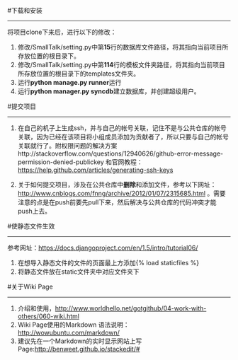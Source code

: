 #下载和安装


----------


将项目clone下来后，进行以下的修改：  

1. 修改/SmallTalk/setting.py中第**15**行的数据库文件路径，将其指向当前项目所存放位置的根目录下。
2. 修改/SmallTalk/setting.py中第**114**行的模板文件夹路径，将其指向当前项目所存放位置的根目录下的templates文件夹。
3. 运行**python manage.py runner**运行
4. 运行**python manager.py syncdb**建立数据库，并创建超级用户。

#提交项目


----------

1. 在自己的机子上生成ssh，并与自己的帐号关联，记住不是与公共仓库的帐号关联，因为已经在该项目将小组成员添加为贡献者了，所以只要与自己的帐号关联就行了。附权限问题的解决方案http://stackoverflow.com/questions/12940626/github-error-message-permission-denied-publickey 和官网教程：https://help.github.com/articles/generating-ssh-keys

2.  关于如何提交项目，涉及在公共仓库中**删除**和添加文件，参考以下网址：http://www.cnblogs.com/fnng/archive/2012/01/07/2315685.html 。需要注意的点是在push前要先pull下来，然后解决与公共仓库的代码冲突才能push上去。

#使静态文件生效


----------

参考网址：https://docs.djangoproject.com/en/1.5/intro/tutorial06/<br/>
1. 在想导入静态文件的文件的页面最上方添加{% load staticfiles %}<br/>
2. 将静态文件放在static文件夹中对应文件夹下<br/>

#关于Wiki Page


----------

1. 介绍和使用，http://www.worldhello.net/gotgithub/04-work-with-others/060-wiki.html 
2. Wiki Page使用的Markdown 语法说明：http://wowubuntu.com/markdown/
3. 建议先在一个Markdown的实时显示网站上写Page:http://benweet.github.io/stackedit/#
